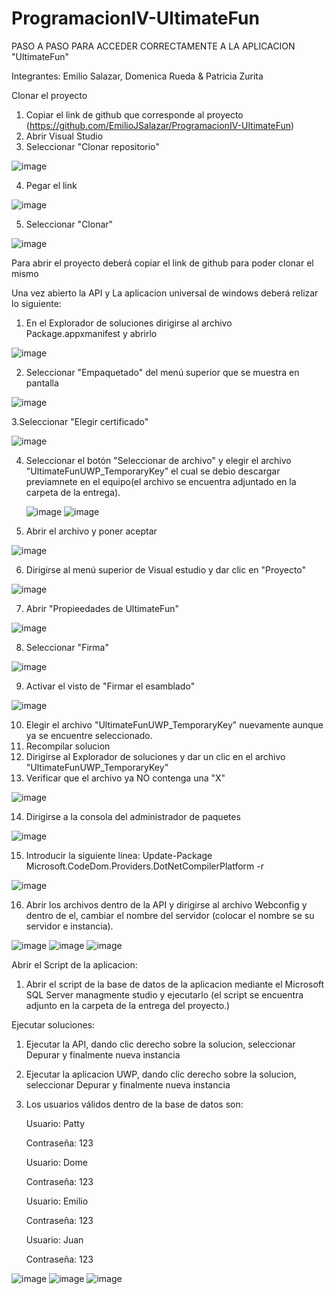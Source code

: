 # ProgramacionIV-UltimateFun
PASO A PASO PARA ACCEDER CORRECTAMENTE A LA APLICACION "UltimateFun"

Integrantes: Emilio Salazar, Domenica Rueda & Patricia Zurita

Clonar el proyecto 

  1. Copiar el link de github que corresponde al proyecto (https://github.com/EmilioJSalazar/ProgramacionIV-UltimateFun)
  2. Abrir Visual Studio
  3. Seleccionar "Clonar repositorio"



  ![image](https://user-images.githubusercontent.com/62667937/147863026-6921142e-c050-4830-9c50-51ba600dd50a.png)
  
  4. Pegar el link


  
  ![image](https://user-images.githubusercontent.com/62667937/147863050-5d1cbb4d-9021-472d-a093-e9fbd38472ed.png)
  
  5. Seleccionar "Clonar"

  ![image](https://user-images.githubusercontent.com/62667937/147863054-91a71418-c23c-4198-9b80-803400f6ee95.png)


Para abrir el proyecto deberá copiar el link de github para poder clonar el mismo


Una vez abierto la API y La aplicacion universal de windows deberá relizar lo siguiente:

  1. En el Explorador de soluciones dirigirse al archivo Package.appxmanifest y abrirlo
  
  ![image](https://user-images.githubusercontent.com/62667937/147863086-fa544799-d67c-4e5c-b517-d3f1a673a7b1.png)

  
  2. Seleccionar "Empaquetado" del menú superior que se muestra en pantalla
  
  ![image](https://user-images.githubusercontent.com/62667937/147863098-7dd00dd4-36e9-4a67-acaa-5531ab86659e.png)

  
  3.Seleccionar "Elegir certificado"
  
  ![image](https://user-images.githubusercontent.com/62667937/147863122-2822a653-8237-4910-8fb1-20cc08033aec.png)

  
  4. Seleccionar el botón "Seleccionar de archivo" y elegir el archivo "UltimateFunUWP_TemporaryKey"
     el cual se debio descargar previamnete en el equipo(el archivo se encuentra adjuntado en la 
     carpeta de la entrega).
     
     ![image](https://user-images.githubusercontent.com/62667937/147863126-e686629d-ed2b-4e4b-b3c4-35b40f45cb1a.png)
     ![image](https://user-images.githubusercontent.com/62667937/147863128-bcc7a6c6-b13d-4277-8fde-31cb9fe1197a.png)

     
  5. Abrir el archivo y poner aceptar
  
  ![image](https://user-images.githubusercontent.com/62667937/147863131-5177dea2-0117-464f-8fc2-791af0b74473.png)

  
  6. Dirigirse al menú superior de Visual estudio y dar clic en "Proyecto"
  
  ![image](https://user-images.githubusercontent.com/62667937/147863145-fe5b632d-edfd-4153-8d29-530905e43d6b.png)

  
  7. Abrir "Propieedades de UltimateFun"
  
  ![image](https://user-images.githubusercontent.com/62667937/147863180-96e33bf8-1cc5-4cb7-9fb0-50a98d457724.png)

  
  8. Seleccionar "Firma"
  
  ![image](https://user-images.githubusercontent.com/62667937/147863197-51cbe1de-bf95-4191-92a5-089d01077fdd.png)

  
  9. Activar el visto de "Firmar el esamblado"
  
  ![image](https://user-images.githubusercontent.com/62667937/147863199-8489c780-f745-4b9b-a01b-3abe12c91576.png)

  
  10. Elegir el archivo "UltimateFunUWP_TemporaryKey" nuevamente aunque ya se encuentre seleccionado.
  11. Recompilar solucion 
  12. Dirigirse al Explorador de soluciones  y dar un clic en el archivo "UltimateFunUWP_TemporaryKey"
  13. Verificar que el archivo ya NO contenga una "X"
  
  ![image](https://user-images.githubusercontent.com/62667937/147863213-9e24bcb1-60a0-4d02-8336-d7afac42fdff.png)

  
  14. Dirigirse a la consola del administrador de paquetes
  
  ![image](https://user-images.githubusercontent.com/62667937/147863232-f6de5746-80d6-47a1-9a54-57cbfd8995f7.png)

  
  15. Introducir la siguiente linea: Update-Package Microsoft.CodeDom.Providers.DotNetCompilerPlatform -r
  
  ![image](https://user-images.githubusercontent.com/62667937/147891985-bf61b768-2aa7-49b1-8365-14a3caf52f59.png)

  
  16. Abrir los archivos dentro de la API y dirigirse al archivo Webconfig y dentro de el, cambiar el nombre
      del servidor (colocar el nombre se su servidor e instancia).
      
  ![image](https://user-images.githubusercontent.com/62667937/147863251-05714edc-5792-4447-b064-bd8803c02de3.png)
  ![image](https://user-images.githubusercontent.com/62667937/147863255-f16e465e-3c01-41a9-a691-c5ee41f9ad29.png)
  ![image](https://user-images.githubusercontent.com/62667937/147863257-964fb445-d045-4c55-9a1c-ed5f1ab36d3e.png)


Abrir el Script de la aplicacion:
   
  1. Abrir el script de la base de datos de la aplicacion mediante el Microsoft SQL Server managmente studio y 
     ejecutarlo (el script se encuentra adjunto en la carpeta de la entrega del proyecto.)

Ejecutar soluciones:


 1. Ejecutar la API, dando clic derecho sobre la solucion, seleccionar Depurar y finalmente nueva instancia 
 2. Ejecutar la aplicacion UWP, dando clic derecho sobre la solucion, seleccionar Depurar y finalmente nueva instancia 
 3. Los usuarios válidos dentro de la base de datos son:


    Usuario: Patty
    
    
    Contraseña: 123
    
    
    Usuario: Dome
    
    
    Contraseña: 123
    
    
    Usuario: Emilio
    
    
    Contraseña: 123
    
    
    Usuario: Juan
    
    
    Contraseña: 123
 
 
 ![image](https://user-images.githubusercontent.com/62667937/147863290-f614b3a5-c298-4fe3-b1f0-3aec3db66960.png)
 ![image](https://user-images.githubusercontent.com/62667937/147863294-c3a65f10-48c1-492e-97c0-373822507d62.png)
 ![image](https://user-images.githubusercontent.com/62667937/147863295-8b392e2f-4412-40a9-ba56-59d658d39aa5.png)


